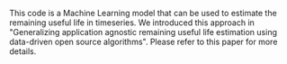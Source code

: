 This code is a Machine Learning model that can be used to estimate the remaining useful life in timeseries. 
We introduced this approach in "Generalizing application agnostic remaining useful life estimation using data-driven open source algorithms".
Please refer to this paper for more details.

